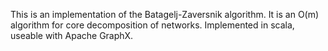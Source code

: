 This is an implementation of the Batagelj-Zaversnik algorithm.
It is an O(m) algorithm for core decomposition of networks. Implemented in scala, useable with Apache GraphX.
